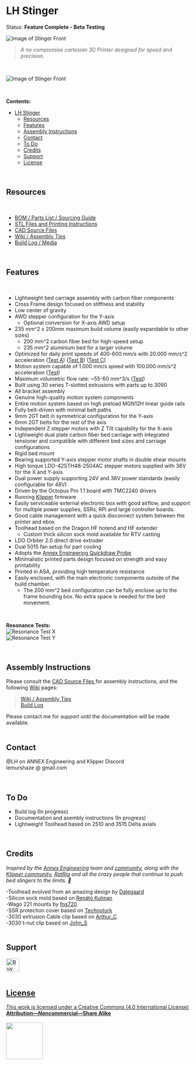 ﻿# LH Stinger

Status: **Feature Complete - Beta Testing**

![Image of Stinger Front](Images/LHS_banner.png)

> _A no compromise cartesian 3D Printer designed for speed and precision._

<br>


![Image of Stinger Front](Images/New_Frame_v1023.png)  

<br>

**Contents:**
<!--ts-->

- [LH Stinger](#lh-stinger)
  - [Resources](#resources)
  - [Features](#features)
  - [Assembly Instructions](#assembly-instructions)
  - [Contact](#contact)
  - [To Do](#to-do)
  - [Credits](#credits)
  - [Support](#support)
  - [License](#license)


<br>

## Resources
<br>

- [BOM / Parts List / Sourcing Guide](https://docs.google.com/spreadsheets/d/1s8ulLfThmbuy1G_40MvkXXL2oVx9PZhvpAY9hMxqYbg/edit?usp=drive_link)  
- [STL Files and Printing Instructions](STL/)  
- [CAD Source Files ](CAD/)  
- [Wiki / Assembly Tips](https://github.com/lhndo/LH-Stinger/wiki/Assembly-Tips)  
- [Build Log / Media](https://github.com/lhndo/LH-Stinger/wiki/Build-Log)  

<br>

## Features
<br>

- Lightweight bed carriage assembly with carbon fiber components
- Cross Frame design focused on stiffness and stability
- Low center of gravity
- AWD stepper configuration for the Y-axis
  - Optional conversion for X-axis AWD setup
- 235 mm^2 x 200mm maximum build volume (easily expandable to other sizes)
  - 200 mm^2 carbon fiber bed for high-speed setup
  - 235 mm^2 aluminium bed for a larger volume
- Optimized for daily print speeds of 400-600 mm/s with 20.000 mm/s^2 acceleration ([Test A](https://www.youtube.com/watch?v=bxNQv3xVFXA&)) ([Test B](https://www.youtube.com/watch?v=mh0rmYptH-0)) ([Test C](https://www.youtube.com/watch?v=cDipS-Msi5c))
- Motion system capable of 1.000 mm/s speed with 100.000 mm/s^2 acceleration ([Test](https://www.youtube.com/watch?v=Xajs2mky6ZU))
- Maximum volumetric flow rate: ~55-60 mm^3/s ([Test](https://www.youtube.com/watch?v=K3M1EXKJzKs))
- Built using 30 series T-slotted extrusions with parts up to 3090
- All bracket assembly
- Genuine high-quality motion system components
- Entire motion system based on high preload MGN12H linear guide rails
- Fully belt-driven with minimal belt paths
- 9mm 2GT belt in symmetrical configuration for the Y-axis
- 6mm 2GT belts for the rest of the axis
- Independent Z stepper motors with Z Tilt capability for the X-axis
- Lightweight dual plate carbon fiber bed carriage with integrated tensioner and compatible with different bed sizes and carriage configurations
- Rigid bed mount
- Bearing supported Y-axis stepper motor shafts in double shear mounts
- High torque LDO-42STH48-2504AC stepper motors supplied with 36V for the X and Y-axis
- Dual power supply supporting 24V and 36V power standards (easily configurable for 48V)
- Driven by the Octopus Pro 1.1 board with TMC2240 drivers
- Running [Klipper](https://github.com/Klipper3d/klipper) firmware
- Easily serviceable external electronic box with good airflow, and support for multiple power supplies, SSRs, RPi and large controller boards.
- Good cable management with a quick disconnect system between the printer and ebox
- Toolhead based on the Dragon HF hotend and HF extender
  - Custom thick silicon sock mold available for RTV casting
- LDO Orbiter 2.0 direct drive extruder
- Dual 5015 fan setup for part cooling
- Adopts the [Annex Engineering Quickdraw Probe](https://github.com/Annex-Engineering/Quickdraw_Probe)
- Minimalistic printed parts design focused on strength and easy printability
- Printed in ASA, providing high temperature resistance
- Easily enclosed, with the main electronic components outside of the build chamber.
  - The 200 mm^2 bed configuration can be fully enclose up to the frame bounding box. No extra space is needed for the bed movement.

<br>


**Resonance Tests:**<br>
![Resonance Test X](Images/X.png)<br>
![Resonance Test Y](Images/Y.png)<br>

<br>


## Assembly Instructions 

Please consult the [CAD Source Files ](CAD/)  for assembly instructions, and the following [Wiki](https://github.com/lhndo/LH-Stinger/wiki) pages:  
> [Wiki / Assembly Tips](https://github.com/lhndo/LH-Stinger/wiki/Assembly-Tips)  
> [Build Log](https://github.com/lhndo/LH-Stinger/wiki/Build-Log)  

 Please contact me for support until the documentation will be made available.  
<br>

## Contact

@LH on ANNEX Engineering and Klipper Discord <br>
lemurshaze @ gmail.com

<br>


## To Do 

- Build log (In progress)
- Documentation and asembly instructions (In progress)
- Lightweight Toolhead based on 2510 and 3515 Delta axials 

<br>


## Credits

_Inspired by the [Annex Engineering](https://github.com/Annex-Engineering) team and [community](https://discord.com/invite/MzTR3zE), along with the [Klipper community](https://discord.klipper3d.org), [RatRig](https://ratrig.com/) and all the crazy people that continue to push bed slingers to the limits. :purple_heart:_

-Toolhead evolved from an amazing design by [Dalegaard](https://github.com/dalegaard)<br>
-Silicon sock mold based on [Renátó Kulman](https://www.printables.com/@RenatoKulman)<br>
-Wago 221 mounts by [fns720](https://www.printables.com/@fns720)<br>
-SSR protection cover based on [Technoturk](https://www.printables.com/@Technoturk_377911)<br>
-3030 extrusion Cable clip based on [Arthur_C](https://www.printables.com/@Arthur_C_428094)<br>
-3030 t-nut clip based on [John_S](https://www.printables.com/@JohnS)<br>
<br>

## Support

<a href='https://ko-fi.com/lh_eng' target='_blank'><img height='46' style='border:0px;height:36px;' src='https://az743702.vo.msecnd.net/cdn/kofi3.png?v=0' border='0' alt='Buy Me a Coffee at ko-fi.com' /> <br>
<br>

## License

This work is licensed under a [Creative Commons (4.0 International License)  ](https://creativecommons.org/licenses/by-nc-sa/4.0/)  
[**Attribution—Noncommercial—Share Alike**](LICENSE.md)  
<br>
<img src="Images/CC.jpg" width="100">  
